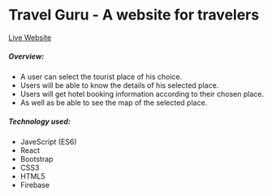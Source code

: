 # Travel Guru - A website for travelers 
[Live Website](https://travel-guru-24f51.web.app/)
##### Overview: 
* A user can select the tourist place of his choice.
* Users will be able to know the details of his selected place.
* Users will get hotel booking information according to their chosen place.
* As well as be able to see the map of the selected place.
##### Technology used:
* JaveScript (ES6)
* React
* Bootstrap
* CSS3
* HTML5
* Firebase
